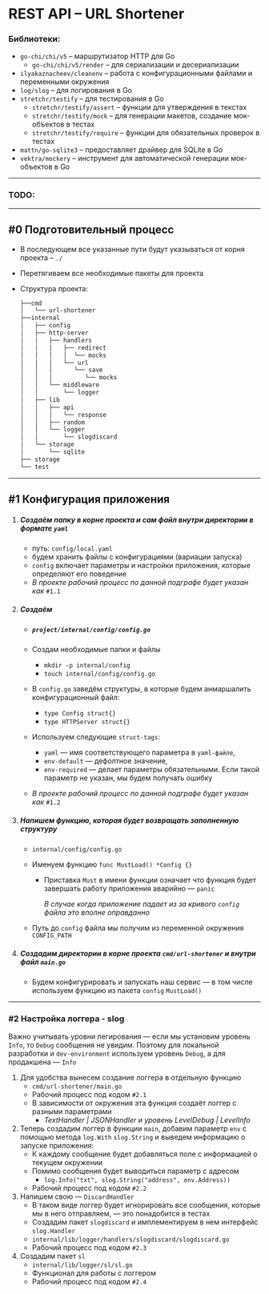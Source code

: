 # REST API – URL Shortener

### Библиотеки:

- `go-chi/chi/v5` – маршрутизатор HTTP для Go
  - `go-chi/chi/v5/render` – для сериализации и десериализации
- `ilyakaznacheev/cleanenv` – работа с конфигурационными файлами и переменными окружения
- `log/slog` – для логирования в Go
- `stretchr/testify` – для тестирования в Go
  - `stretchr/testify/assert` – функции для утверждения в текстах
  - `stretchr/testify/mock` – для генерации макетов, создание мок-объектов в тестах
  - `stretchr/testify/require` – функции для обязательных проверок в тестах
- `mattn/go-sqlite3` – предоставляет драйвер для SQLite в Go
- `vektra/mockery` – инструмент для автоматической генерации мок-объектов в Go

------
### TODO:
------

## #0 Подготовительный процесс

- В последующем все указанные пути будут указываться от корня проекта – `./`

- Перетягиваем все необходимые пакеты для проекта

- Структура проекта:

  ```markdown
  ├──cmd
  │   └── url-shortener
  ├──internal
  │   ├── config
  │   ├── http-server
  │   │   ├── handlers
  │   │   │   ├── redirect
  │   │   │   │  └── mocks
  │   │   │   └── url
  │   │   │      └── save
  │   │   │         └── mocks
  │   │   └── middleware
  │   │       └── logger
  │   ├── lib
  │   │   ├── api
  │   │   │   └── response
  │   │   ├── random
  │   │   └── logger
  │   │       └── slogdiscard
  │   └── storage
  │       └── sqlite 
  ├── storage
  └── test
  ```

------

## #1 Конфигурация приложения

1. ##### Создаём папку в корне проекта и сам файл внутри директории в формате `yaml`

   - путь: `config/local.yaml`
   - будем хранить файлы с конфигурациями (вариации запуска)
   - `config` включает параметры и настройки приложения, которые определяют его поведение
   - *В проекте рабочий процесс по данной подграфе будет указан как* `#1.1`

2. ##### Создаём 

   - ##### `project/internal/config/config.go`

   - Создам необходимые папки и файлы

     - `mkdir -p internal/config  `
     - `touch internal/config/config.go`

   - В `config.go` заведём структуры, в которые будем анмаршалить конфигурационный файл:

     - `type Config struct{}`
     - `type HTTPServer struct{}`

   - Используем следующие `struct-tags`: 

     - `yaml` — имя соответствующего параметра в `yaml-файле`,
     - `env-default` — дефолтное значение,
     - `env-required` — делает параметры обязательными. Если такой параметр не указан, мы будем получать ошибку 

   - *В проекте рабочий процесс по данной подграфе будет указан как* `#1.2`

3. ##### Напишем функцию, которая будет возвращать заполненную структуру

   - `internal/config/config.go`

   - Именуем функцию `func MustLoad() *Config {}`

     - Приставка `Must` в имени функции означает что функция будет завершать работу приложения аварийно — `panic`

       *В случае когда приложение падает из за кривого `config` файла это вполне оправданно*

   - Путь до `config` файла мы получим из переменной окружения `CONFIG_PATH`

4. ##### Создадим директории в корне проекта `cmd/url-shortener` и внутри файл `main.go`

   - Будем конфигурировать и запускать наш сервис — в том числе используем функцию из пакета `config` `MustLoad()`

------

### #2 Настройка логгера - slog

Важно учитывать уровни легирования — если мы установим уровень `Info`, то  `Debug` сообщения не увидим. Поэтому для локальной разработки и `dev-environment` используем уровень `Debug`, а для продакшена — `Info`

1. Для удобства вынесем создание логгера в отдельную функцию
   - `cmd/url-shortener/main.go` 
   - Рабочий процесс под кодом `#2.1`
   - В зависимости от окружения эта функция создаёт логгер с разными параметрами 
     - *TextHandler | JSONHandler и уровень LevelDebug | LevelInfo*
2. Теперь создадим логгер в функции `main`, добавим параметр `env` с помощью метода `log.With` `slog.String` и выведем информацию о запуске приложения:
   - К каждому сообщение будет добавляться поле с информацией о текущем окружении
   - Помимо сообщения будет выводиться параметр с адресом
     - `log.Info("txt", slog.String("address", env.Address))`
   - Рабочий процесс под кодом `#2.2`
3. Напишем свою — `DiscardHandler`
   - В таком виде логгер будет игнорировать все сообщения, которые мы в него отправляем, — это понадобится в тестах
   - Создадим пакет `slogdiscard` и имплементируем в нем интерфейс `slog.Handler`
   - `internal/lib/logger/handlers/slogdiscard/slogdiscard.go`
   - Рабочий процесс под кодом `#2.3`
4. Создадим пакет `sl`
   - `internal/lib/logger/sl/sl.go`
   - Функционал для работы с логгером
   - Рабочий процесс под кодом `#2.4`































